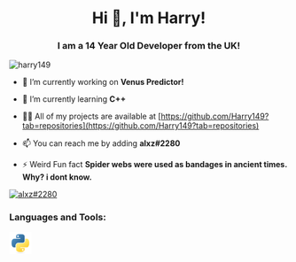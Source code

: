 <h1 align="center">Hi 👋, I'm Harry!</h1>
<h3 align="center">I am a 14 Year Old Developer from the UK!</h3>

<p align="left"> <img src="https://komarev.com/ghpvc/?username=harry149&label=Profile%20views&color=0e75b6&style=flat" alt="harry149" /> </p>

- 🔭 I’m currently working on ****Venus Predictor!****

- 🌱 I’m currently learning ****C++****

- 👨‍💻 All of my projects are available at [https://github.com/Harry149?tab=repositories](https://github.com/Harry149?tab=repositories)

- 📫 You can reach me by adding ****alxz#2280****

- ⚡ Weird Fun fact ****Spider webs were used as bandages in ancient times.** Why? i dont know.**

[![alxz#2280](https://discord.c99.nl/widget/theme-1/827494693251842069.png)](https://discord.c99.nl/)

<h3 align="left">Languages and Tools:</h3>
<p align="left"> <a href="https://www.python.org" target="_blank" rel="noreferrer"> <img src="https://raw.githubusercontent.com/devicons/devicon/master/icons/python/python-original.svg" alt="python" width="40" height="40"/> </a> </p>